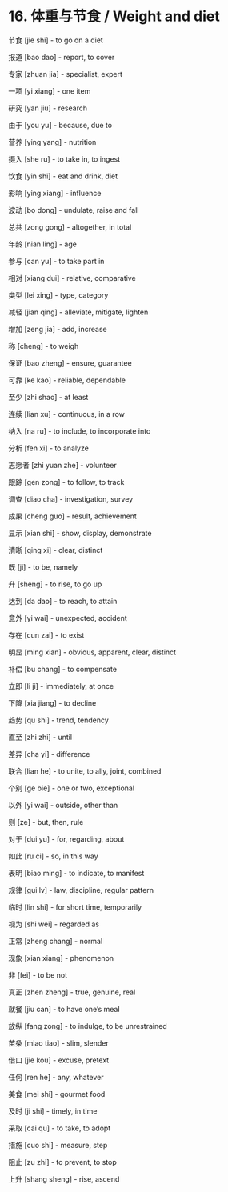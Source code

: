# 16. 体重与节食 / Weight and diet

节食 [jie shi] - to go on a diet

报道 [bao dao] - report, to cover

专家 [zhuan jia] - specialist, expert

一项 [yi xiang] - one item

研究 [yan jiu] - research

由于 [you yu] - because, due to

营养 [ying yang] - nutrition

摄入 [she ru] - to take in, to ingest

饮食 [yin shi] - eat and drink, diet

影响 [ying xiang] - influence

波动 [bo dong] - undulate, raise and fall

总共 [zong gong] - altogether, in total

年龄 [nian ling] - age

参与 [can yu] - to take part in

相对 [xiang dui] - relative, comparative

类型 [lei xing] - type, category

减轻 [jian qing] - alleviate, mitigate, lighten

增加 [zeng jia] - add, increase

称 [cheng] - to weigh

保证 [bao zheng] - ensure, guarantee

可靠 [ke kao] - reliable, dependable

至少 [zhi shao] - at least

连续 [lian xu] - continuous, in a row

纳入 [na ru] - to include, to incorporate into

分析 [fen xi] - to analyze

志愿者 [zhi yuan zhe] - volunteer

跟踪 [gen zong] - to follow, to track

调查 [diao cha] - investigation, survey

成果 [cheng guo] - result, achievement

显示 [xian shi] - show, display, demonstrate

清晰 [qing xi] - clear, distinct

既 [ji] - to be, namely

升 [sheng] - to rise, to go up

达到 [da dao] - to reach, to attain

意外 [yi wai] - unexpected, accident

存在 [cun zai] - to exist

明显 [ming xian] - obvious, apparent, clear, distinct

补偿 [bu chang] - to compensate

立即 [li ji] - immediately, at once

下降 [xia jiang] - to decline

趋势 [qu shi] - trend, tendency

直至 [zhi zhi] - until

差异 [cha yi] - difference

联合 [lian he] - to unite, to ally, joint, combined

个别 [ge bie] - one or two, exceptional

以外 [yi wai] - outside, other than

则 [ze] - but, then, rule

对于 [dui yu] - for, regarding, about

如此 [ru ci] - so, in this way

表明 [biao ming] - to indicate, to manifest

规律 [gui lv] - law, discipline, regular pattern

临时 [lin shi] - for short time, temporarily

视为 [shi wei] - regarded as

正常 [zheng chang] - normal

现象 [xian xiang] - phenomenon

非 [fei] - to be not

真正 [zhen zheng] - true, genuine, real

就餐 [jiu can] - to have one’s meal

放纵 [fang zong] - to indulge, to be unrestrained

苗条 [miao tiao] - slim, slender

借口 [jie kou] - excuse, pretext

任何 [ren he] - any, whatever

美食 [mei shi] - gourmet food

及时 [ji shi] - timely, in time

采取 [cai qu] - to take, to adopt

措施 [cuo shi] - measure, step

阻止 [zu zhi] - to prevent, to stop

上升 [shang sheng] - rise, ascend
